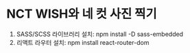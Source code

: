 # NCT WISH와 네 컷 사진 찍기

1. SASS/SCSS 라이브러리 설치: npm install -D sass-embedded
2. 리액트 라우터 설치: npm install react-router-dom